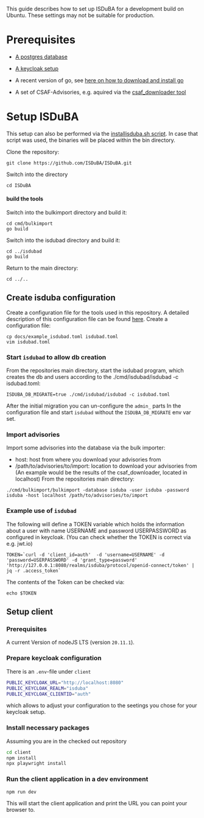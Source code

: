 <!--
 This file is Free Software under the Apache-2.0 License
 without warranty, see README.md and LICENSES/Apache-2.0.txt for details.

 SPDX-License-Identifier: Apache-2.0

 SPDX-FileCopyrightText: 2024 German Federal Office for Information Security (BSI) <https://www.bsi.bund.de>
 Software-Engineering: 2024 Intevation GmbH <https://intevation.de>
-->

This guide describes how to set up ISDuBA for a development build on Ubuntu. These settings may not be suitable for production.

# Prerequisites

 - [A postgres database](./postgresql.md)
 - [A keycloak setup](./keycloak.md)

 - A recent version of go, see [here on how to download and install go](https://go.dev/doc/install)

 - A set of CSAF-Advisories, e.g. aquired via the [csaf_downloader tool](https://github.com/csaf-poc/csaf_distribution)
 
# Setup ISDuBA
This setup can also be performed via the [installisduba.sh script](./scripts/installisduba.sh).
In case that script was used, the binaries will be placed within the bin directory.

Clone the repository:
```
git clone https://github.com/ISDuBA/ISDuBA.git
```
Switch into the directory
```
cd ISDuBA
```
#### build the tools
Switch into the bulkimport directory and build it:
```
cd cmd/bulkimport
go build
```
Switch into the isdubad directory and build it:
```
cd ../isdubad
go build
```
Return to the main directory:
```
cd ../..
```
## Create isduba configuration

Create a configuration file for the tools used in this repository.
A detailed description of this configuration file can be found [here](./isdubad-config.md).
Create a configuration file:
```
cp docs/example_isdubad.toml isdubad.toml
vim isdubad.toml
```

### Start `isdubad` to allow db creation
From the repositories main directory, start the isdubad program,
which creates the db and users according to the ./cmd/isdubad/isdubad -c isdubad.toml:
```
ISDUBA_DB_MIGRATE=true ./cmd/isdubad/isdubad -c isdubad.toml
```

After the initial migration you can un-configure the `admin_` parts In
the configuration file and start `isdubad` without the `ISDUBA_DB_MIGRATE`
env var set.

### Import advisories
Import some advisories into the database via the bulk importer:
- host: host from where you download your advisories from
- /path/to/advisories/to/import: location to download your advisories from
(An example would be the results of the csaf_downloader, located in localhost)
From the repositories main directory:
```
./cmd/bulkimport/bulkimport -database isduba -user isduba -password isduba -host localhost /path/to/advisories/to/import
```

### Example use of `isdubad`
The following will define a TOKEN variable which holds the information 
about a user with name USERNAME and password USERPASSWORD as configured in keycloak.
(You can check whether the TOKEN is correct via e.g. jwt.io)
```
TOKEN=`curl -d 'client_id=auth'  -d 'username=USERNAME' -d 'password=USERPASSWORD' -d 'grant_type=password' 'http://127.0.0.1:8080/realms/isduba/protocol/openid-connect/token' | jq -r .access_token`
```
The contents of the Token can be checked via:
```
echo $TOKEN
```

## Setup client

### Prerequisites

A current Version of nodeJS LTS (version `20.11.1`).

### Prepare keycloak configuration

There is an `.env`-file under `client`
```bash
PUBLIC_KEYCLOAK_URL="http://localhost:8080"
PUBLIC_KEYCLOAK_REALM="isduba"
PUBLIC_KEYCLOAK_CLIENTID="auth"
```

which allows to adjust your configuration to the seetings you chose for your keycloak setup.

### Install necessary packages

Assuming you are in the checked out repository

```bash
cd client
npm install
npx playwright install
```

### Run the client application in a dev environment

```bash
npm run dev
```

This will start the client application and
print the URL you can point your browser to.
